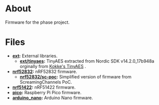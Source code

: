 # About

Firmware for the phase project.

# Files

- **[ext](./ext):** External libraries.
    - **[ext/tinyaes](./ext/tinyaes/):** TinyAES extracted from Nordic SDK v14.2.0_17b948a orginally from [Kokke's TinyAES](https://github.com/kokke/tiny-AES128-C) .
- **[nrf52832](./nrf52832/):** nRF52832 firmware.
    - **[nrf52832/sc-poc](./nrf52832/sc-poc/):** Simplified version of firmware from ScreamingChannels PoC.
- **[nrf51422](./nrf51422/):** nRF51422 firmware.
- **[pico](./pico/):** Raspberry Pi Pico firmware.
- **[arduino_nano](./arduino_nano/):** Arduino Nano firmware.

